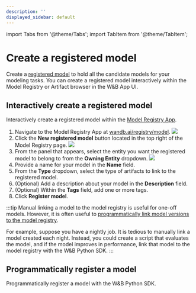 ```yaml
---
description: ''
displayed_sidebar: default
---
```

import Tabs from '@theme/Tabs';
import TabItem from '@theme/TabItem';

# Create a registered model

Create a [registered model](./model-management-concepts.md#registered-model) to hold all the candidate models for your modeling tasks. You can create a registered model interactively within the Model Registry or Artifact browser in the W&B App UI. 


## Interactively create a registered model
Interactively create a registered model within the [Model Registry App](https://wandb.ai/registry/model).


1. Navigate to the Model Registry App at [wandb.ai/registry/model](https://wandb.ai/registry/model).
![](/images/models/create_registered_model_1.png)
2. Click the **New registered model** button located in the top right of the Model Registry page.
![](/images/models/create_registered_model_model_reg_app.png)
3. From the panel that appears, select the entity you want the registered model to belong to from the **Owning Entity** dropdown.
![](/images/models/create_registered_model_3.png)
4. Provide a name for your model in the **Name** field. 
5. From the **Type** dropdown, select the type of artifacts to link to the registered model.
6. (Optional) Add a description about your model in the **Description** field. 
7. (Optional) Within the **Tags** field, add one or more tags. 
8. Click **Register model**.


:::tip
Manual linking a model to the model registry is useful for one-off models. However, it is often useful to [programmatically link model versions to the model registry](#programmatically-link-a-model).

For example, suppose you have a nightly job. It is tedious to manually link a model created each night. Instead, you could create a script that evaluates the model, and if the model improves in performance, link that model to the model registry with the W&B Python SDK.
:::




## Programmatically register a model
Programmatically register a model with the W&B Python SDK. 

<!-- 
Use the `log_model` method to log a model file to a W&B run.


Ensure to replace other the values enclosed in `<>` with your own:

```python
import wandb

run = wandb.init(entity="<entity>", project="<project>")
run.log_model(path="<path-to-model>",name="<model-name>")
run.finish()
```

W&B creates a registered model for you if the name you specify for `registered-model-name` does not already exist. 

See [`link_model`](../../ref/python/run.md#link_model) in the API Reference guide for more information on optional parameters. -->
